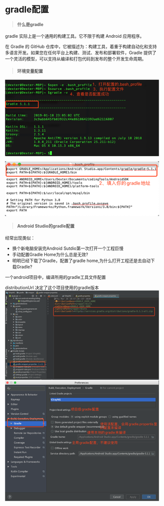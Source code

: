 # gradle配置

> #### 什么是gradle

gradle 实际上是一个通用的构建工具。它不限于构建 Android 应用程序。

在 Gradle 的 GitHub 仓库中，它被描述为：构建工具，着重于构建自动化和支持多语言开发。如果您在任何平台上构建、测试、发布和部署软件，Gradle 提供了一个灵活的模型，可以支持从编译和打包代码到发布的整个开发生命周期。

> #### 环境变量配置

![](/assets/macbook-环境变量-gradle-4.png)

![](/assets/gradle-环境变量-gradle-5.png)

> #### Android Studio的gradle配置

经常出现类似：

* 换个新电脑安装完Android Sutdio第一次打开一个工程巨慢
* 手动配置Gradle Home为什么总是无效?
* 明明已经下载了Gradle，配置了gradle home,为什么打开工程还是去自动下载Gradle?

一个android项目中，编译所用的gradle工具文件配置

distributionUrl 决定了这个项目使用的gradle版本![](/assets/macbook-环境变量-gradle-1.png)![](/assets/macbook-环境变量-gradle-2.png)

